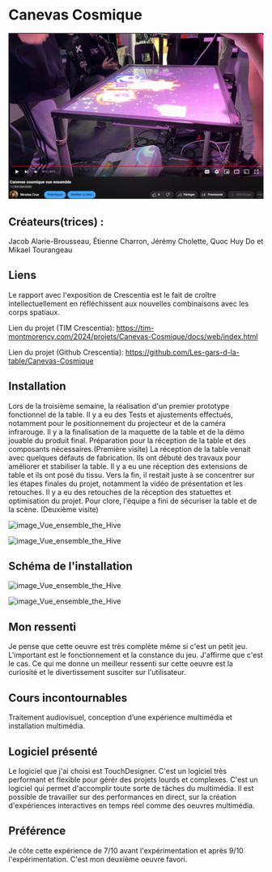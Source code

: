 # Canevas Cosmique

[![Canevas cosmique vue ensemble](https://github.com/PerformX2/H24_V11_inspirations_CRUZ/blob/989522648849cacf4cf5d91b01900125f5e392f1/Crescentia/Crescentia_Canevas_Cosmique/Medias/Canevas_cosmique_vue_ensemble.png)](https://www.youtube.com/watch?v=UKHRZihT_z8&list=PLcwpEbanae5KS6LFHpLidNVjHQ6Q0F_Oa)

## Créateurs(trices) :
Jacob Alarie-Brousseau, Étienne Charron, Jérémy Cholette, Quoc Huy Do et Mikael Tourangeau 


## Liens
Le rapport avec l'exposition de Crescentia est le fait de croître intellectuellement en réfléchissent aux nouvelles combinaisons avec les corps spatiaux.

Lien du projet (TIM Crescentia):
https://tim-montmorency.com/2024/projets/Canevas-Cosmique/docs/web/index.html

Lien du projet (Github Crescentia):
https://github.com/Les-gars-d-la-table/Canevas-Cosmique


## Installation 
Lors de la troisième semaine, la réalisation d'un premier prototype fonctionnel de la table. Il y a eu des Tests et ajustements effectués, notamment pour le positionnement du projecteur et de la caméra infrarouge. Il y a la finalisation de la maquette de la table et de la démo jouable du produit final. Préparation pour la réception de la table et des composants nécessaires.(Première visite) La réception de la table venait avec quelques défauts de fabrication. Ils ont débuté des travaux pour améliorer et stabiliser la table. Il y a eu une réception des extensions de table et ils ont posé du tissu. Vers la fin, il restait juste à se concentrer sur les étapes finales du projet, notamment la vidéo de présentation et les retouches. Il y a eu des retouches de la réception des statuettes et optimisation du projet. Pour clore, l'équipe a fini de sécuriser la table et de la scène. (Deuxième visite)

![image_Vue_ensemble_the_Hive](Medias/Vue_ensemble_the_Hive.JPG)

![image_Vue_ensemble_the_Hive](Medias/Vue_ensemble_the_Hive.JPG)


## Schéma de l'installation

![image_Vue_ensemble_the_Hive](Medias/Vue_ensemble_the_Hive.JPG)

![image_Vue_ensemble_the_Hive](Medias/Vue_ensemble_the_Hive.JPG)


## Mon ressenti
Je pense que cette oeuvre est très complète même si c'est un petit jeu. L'important est le fonctionnement et la constance du jeu. J'affirme que c'est le cas. Ce qui me donne un meilleur ressenti sur cette oeuvre est la curiosité et le divertissement susciter sur l'utilisateur.


## Cours incontournables
Traitement audiovisuel, conception d’une expérience multimédia et installation multimédia.


## Logiciel présenté
Le logiciel que j'ai choisi est TouchDesigner. C'est un logiciel très performant et flexible pour gérér des projets lourds et complexes. C'est un logiciel qui permet d'accomplir toute sorte de tâches du multimédia. Il est possible de travailler sur des performances en direct, sur la création d'expériences interactives en temps réel comme des oeuvres multimédia. 


## Préférence
Je côte cette expérience de 7/10 avant l'expérimentation et après 9/10 l'expérimentation. C'est mon deuxième oeuvre favori. 
